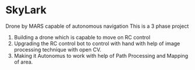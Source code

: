 # SkyLark
Drone by MARS capable of autonomous navigation
This is a 3 phase project
  1) Building a drone which is capable to move on RC control
  2) Upgrading the RC control bot to control with hand with help of image processing technique with open CV.
  3) Making it Autonomus to work with help of Path Processing and Mapping of area.
